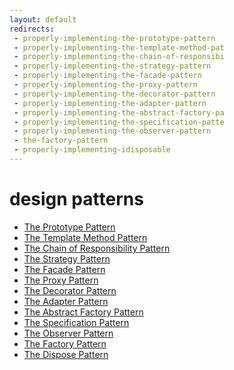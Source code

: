 ```yaml
---
layout: default
redirects:
 - properly-implementing-the-prototype-pattern
 - properly-implementing-the-template-method-pat
 - properly-implementing-the-chain-of-responsibi
 - properly-implementing-the-strategy-pattern
 - properly-implementing-the-facade-pattern
 - properly-implementing-the-proxy-pattern
 - properly-implementing-the-decorator-pattern
 - properly-implementing-the-adapter-pattern
 - properly-implementing-the-abstract-factory-pa
 - properly-implementing-the-specification-patte
 - properly-implementing-the-observer-pattern
 - the-factory-pattern
 - properly-implementing-idisposable
---
```

design patterns
===  
* [The Prototype Pattern](https://gist.github.com/1686270)  
* [The Template Method Pattern](https://gist.github.com/1674182)  
* [The Chain of Responsibility Pattern](https://gist.github.com/1651616)  
* [The Strategy Pattern](https://gist.github.com/1616581)  
* [The Facade Pattern](https://gist.github.com/1579576)  
* [The Proxy Pattern](https://gist.github.com/1540447)  
* [The Decorator Pattern](https://gist.github.com/1534885)  
* [The Adapter Pattern](https://gist.github.com/1534639)  
* [The Abstract Factory Pattern](https://gist.github.com/1534449)  
* [The Specification Pattern](https://gist.github.com/1492253)  
* [The Observer Pattern](https://gist.github.com/1470171)  
* [The Factory Pattern](https://gist.github.com/1461409)  
* [The Dispose Pattern](https://gist.github.com/1470081)